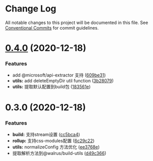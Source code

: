 # Change Log

All notable changes to this project will be documented in this file.
See [Conventional Commits](https://conventionalcommits.org) for commit guidelines.

# [0.4.0](https://github.com/walrusjs/build/compare/@walrus/build-utils@0.3.0...@walrus/build-utils@0.4.0) (2020-12-18)


### Features

* add @microsoft/api-extractor 支持 ([609be31](https://github.com/walrusjs/build/commit/609be31e2281290b5cf82d90b3bbe0d798788017))
* **utils:** add deleteEmptyDir util function ([3b28079](https://github.com/walrusjs/build/commit/3b28079421b78744e053e8ad77b68d4524d8628d))
* **utils:** 提取默认配置到build包 ([183561e](https://github.com/walrusjs/build/commit/183561e31a23e4b00d468baa52dae2032a444eb6))





# 0.3.0 (2020-12-18)


### Features

* **build:** 支持stream设置 ([cc5bca4](https://github.com/walrusjs/build/commit/cc5bca4f7bc677b9c9b3f667d9a15f20d3d0a0f7))
* **rollup:** 支持css-modules配置 ([6c29c22](https://github.com/walrusjs/build/commit/6c29c22ec077e1531f9f580fe2645d6cc290b5da))
* **utils:** normalizeConfig 方法优化 ([ee3768e](https://github.com/walrusjs/build/commit/ee3768e117e7447934d96f2d6cab5608bde181d8))
* 提取解析方法到@walrus/build-utils ([d49c366](https://github.com/walrusjs/build/commit/d49c366c98177a7fbf8eac37f4d99b1399d7a7a7))
